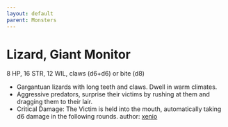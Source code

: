 ```yaml
---
layout: default
parent: Monsters
---
```

# Lizard, Giant Monitor 
8 HP, 16 STR, 12 WIL, claws (d6+d6) or bite (d8)
- Gargantuan lizards with long teeth and claws. Dwell in warm climates.
- Aggressive predators, surprise their victims by rushing at them and dragging them to their lair.
- Critical Damage: The Victim is held into the mouth, automatically taking d6 damage in the following rounds.
author: [xenio](https://xenioinabottle.blogspot.com)
